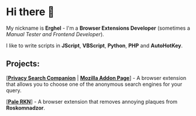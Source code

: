 # Hi there 👋

My nickname is **Erghel** - I'm a **Browser Extensions Developer** (sometimes a _Manual Tester and Frontend Developer_). 

I like to write scripts in **JScript**, **VBScript**, **Python**, **PHP** and **AutoHotKey**.

## Projects:
   [[**Privacy Search Companion**](https://github.com/Erghel/Privacy-Search-Companion) | [**Mozilla Addon Page**](https://addons.mozilla.org/en-US/firefox/addon/privacy-companion/)] - A browser extension that allows you to choose one of the anonymous search engines for your query.
   
   [[**Pale RKN**](https://github.com/Erghel/PaleRKN)] - A browser extension that removes annoying plaques from **Roskomnadzor**. 
